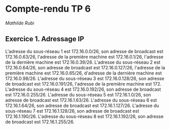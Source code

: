 # Compte-rendu TP 6
*Mathilde Rubi*

## Exercice 1. Adressage IP

L'adresse du sous-réseau 1 est 172.16.0.0/26, son adresse de broadcast est 172.16.0.63/26, l'adresse de la première machine est 172.16.0.1/26, l'adresse de la dernière machine est 172.16.0.39/26.
L'adresse du sous-réseau 2 est 172.16.0.64/26, son adresse de broadcast est 172.16.0.127/26, l'adresse de la première machine est 172.16.0.65/26, d'adresse de la dernière machine est 172.16.0.98/26.
L'adresse du sous-réseau 3 est 172.16.0.128/26, son adresse de broadcast est 172.16.0.191/26, l'adresse de la première machine est 172.
L'adresse du sous-réseau 4 est 172.16.0.192/26, son adresse de broadcast est 172.16.0.255/26.
L'adresse du sous-réseau 5 est 172.16.1.0/26, son adresse de broadcast est 172.16.1.63/26.
L'adresse du sous-réseau 6 est 172.16.1.64/26, son adresse de broadcast est 172.16.1.127/26.
L'adresse du sous-réseau 7 est 172.16.1.128/26, son adresse de broadcast est 172.16.1.190/26.
L'adresse du sous-réseau 8 est 172.16.1.192/26, son adresse de broadcast est 172.16.1.255/26.
